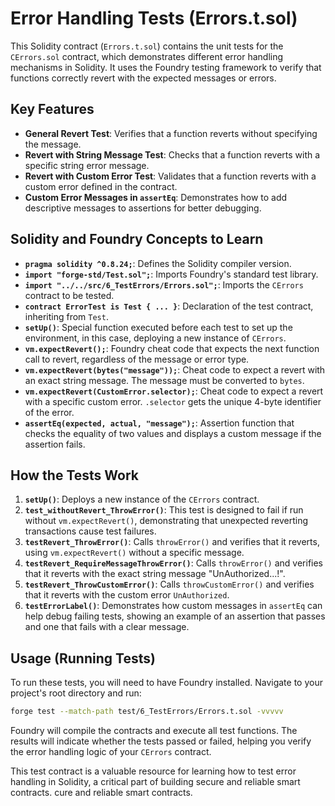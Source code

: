 # Error Handling Tests (Errors.t.sol)

This Solidity contract (`Errors.t.sol`) contains the unit tests for the `CErrors.sol` contract, which demonstrates different error handling mechanisms in Solidity. It uses the Foundry testing framework to verify that functions correctly revert with the expected messages or errors.

## Key Features

*   **General Revert Test**: Verifies that a function reverts without specifying the message.
*   **Revert with String Message Test**: Checks that a function reverts with a specific string error message.
*   **Revert with Custom Error Test**: Validates that a function reverts with a custom error defined in the contract.
*   **Custom Error Messages in `assertEq`**: Demonstrates how to add descriptive messages to assertions for better debugging.

## Solidity and Foundry Concepts to Learn

*   **`pragma solidity ^0.8.24;`**: Defines the Solidity compiler version.
*   **`import "forge-std/Test.sol";`**: Imports Foundry's standard test library.
*   **`import "../../src/6_TestErrors/Errors.sol";`**: Imports the `CErrors` contract to be tested.
*   **`contract ErrorTest is Test { ... }`**: Declaration of the test contract, inheriting from `Test`.
*   **`setUp()`**: Special function executed before each test to set up the environment, in this case, deploying a new instance of `CErrors`.
*   **`vm.expectRevert();`**: Foundry cheat code that expects the next function call to revert, regardless of the message or error type.
*   **`vm.expectRevert(bytes("message"));`**: Cheat code to expect a revert with an exact string message. The message must be converted to `bytes`.
*   **`vm.expectRevert(CustomError.selector);`**: Cheat code to expect a revert with a specific custom error. `.selector` gets the unique 4-byte identifier of the error.
*   **`assertEq(expected, actual, "message");`**: Assertion function that checks the equality of two values and displays a custom message if the assertion fails.

## How the Tests Work

1.  **`setUp()`**: Deploys a new instance of the `CErrors` contract.
2.  **`test_withoutRevert_ThrowError()`**: This test is designed to fail if run without `vm.expectRevert()`, demonstrating that unexpected reverting transactions cause test failures.
3.  **`testRevert_ThrowError()`**: Calls `throwError()` and verifies that it reverts, using `vm.expectRevert()` without a specific message.
4.  **`testRevert_RequireMessageThrowError()`**: Calls `throwError()` and verifies that it reverts with the exact string message "UnAuthorized...!".
5.  **`testRevert_ThrowCustomError()`**: Calls `throwCustomError()` and verifies that it reverts with the custom error `UnAuthorized`.
6.  **`testErrorLabel()`**: Demonstrates how custom messages in `assertEq` can help debug failing tests, showing an example of an assertion that passes and one that fails with a clear message.

## Usage (Running Tests)

To run these tests, you will need to have Foundry installed. Navigate to your project's root directory and run:

```bash
forge test --match-path test/6_TestErrors/Errors.t.sol -vvvvv
```

Foundry will compile the contracts and execute all test functions. The results will indicate whether the tests passed or failed, helping you verify the error handling logic of your `CErrors` contract.

This test contract is a valuable resource for learning how to test error handling in Solidity, a critical part of building secure and reliable smart contracts.
cure and reliable smart contracts.
